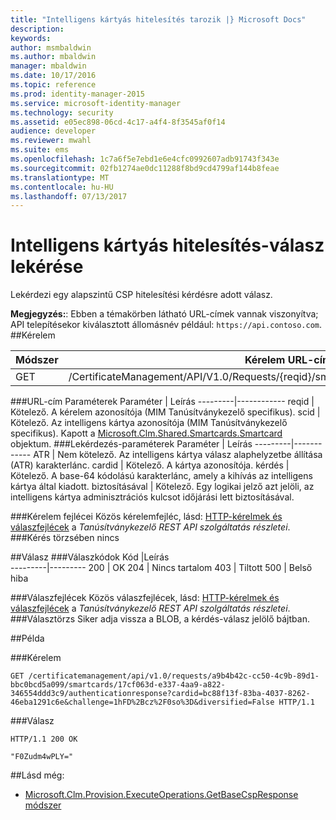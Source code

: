 ```yaml
---
title: "Intelligens kártyás hitelesítés tarozik |} Microsoft Docs"
description: 
keywords: 
author: msmbaldwin
ms.author: mbaldwin
manager: mbaldwin
ms.date: 10/17/2016
ms.topic: reference
ms.prod: identity-manager-2015
ms.service: microsoft-identity-manager
ms.technology: security
ms.assetid: e05ec898-06cd-4c17-a4f4-8f3545af0f14
audience: developer
ms.reviewer: mwahl
ms.suite: ems
ms.openlocfilehash: 1c7a6f5e7ebd1e6e4cfc0992607adb91743f343e
ms.sourcegitcommit: 02fb1274ae0dc11288f8bd9cd4799af144b8feae
ms.translationtype: MT
ms.contentlocale: hu-HU
ms.lasthandoff: 07/13/2017
---
```

# <a name="get-smartcard-authentication-response"></a>Intelligens kártyás hitelesítés-válasz lekérése
Lekérdezi egy alapszintű CSP hitelesítési kérdésre adott válasz.

**Megjegyzés:**: Ebben a témakörben látható URL-címek vannak viszonyítva; API telepítésekor kiválasztott állomásnév például: `https://api.contoso.com`.
##<a name="request"></a>Kérelem


Módszer  |Kérelem URL-címe  
---------|---------
GET     |/CertificateManagement/API/V1.0/Requests/{reqid}/smartcards/{scid}/authenticationresponse

###<a name="url-parameters"></a>URL-cím Paraméterek
Paraméter | Leírás
---------|------------
reqid | Kötelező. A kérelem azonosítója (MIM Tanúsítványkezelő specifikus).
scid | Kötelező. Az intelligens kártya azonosítója (MIM Tanúsítványkezelő specifikus). Kapott a [Microsoft.Clm.Shared.Smartcards.Smartcard](http://msdn.microsoft.com/library/microsoft.clm.shared.smartcards.smartcard.aspx) objektum.
###<a name="query-parameters"></a>Lekérdezés-paraméterek
Paraméter | Leírás
---------|------------
ATR | Nem kötelező. Az intelligens kártya válasz alaphelyzetbe állítása (ATR) karakterlánc.
cardid | Kötelező. A kártya azonosítója.
kérdés | Kötelező. A base-64 kódolású karakterlánc, amely a kihívás az intelligens kártya által kiadott.
biztosításával | Kötelező. Egy logikai jelző azt jelöli, az intelligens kártya adminisztrációs kulcsot időjárási lett biztosításával.


###<a name="request-headers"></a>Kérelem fejlécei
Közös kérelemfejléc, lásd: [HTTP-kérelmek és válaszfejlécek](certificate-management-rest-api-service-details.md#http-request-and-response-headers) a *Tanúsítványkezelő REST API szolgáltatás részletei*.
###<a name="request-body"></a>Kérés törzsében
nincs

##<a name="response"></a>Válasz
###<a name="response-codes"></a>Válaszkódok
Kód  |Leírás  
---------|---------
200     | OK
204 | Nincs tartalom
403 | Tiltott
500 | Belső hiba

###<a name="response-headers"></a>Válaszfejlécek
Közös válaszfejlécek, lásd: [HTTP-kérelmek és válaszfejlécek](certificate-management-rest-api-service-details.md#http-request-and-response-headers) a *Tanúsítványkezelő REST API szolgáltatás részletei*.
###<a name="response-body"></a>Választörzs
Siker adja vissza a BLOB, a kérdés-válasz jelölő bájtban.

##<a name="example"></a>Példa

###<a name="request"></a>Kérelem
```
GET /certificatemanagement/api/v1.0/requests/a9b4b42c-cc50-4c9b-89d1-bbc0bcd5a099/smartcards/17cf063d-e337-4aa9-a822-346554ddd3c9/authenticationresponse?cardid=bc88f13f-83ba-4037-8262-46eba1291c6e&challenge=1hFD%2Bcz%2F0so%3D&diversified=False HTTP/1.1

```
###<a name="response"></a>Válasz
```
HTTP/1.1 200 OK

"F0Zudm4wPLY="
```       
##<a name="see-also"></a>Lásd még:

- [Microsoft.Clm.Provision.ExecuteOperations.GetBaseCspResponse módszer](https://msdn.microsoft.com/library/microsoft.clm.provision.executeoperations.getbasecspresponse.aspx)
